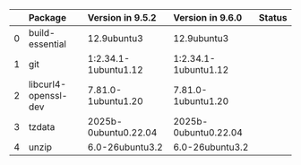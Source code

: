 <!-- markdown-link-check-disable -->

|    | Package              | Version in 9.5.2     | Version in 9.6.0     | Status   |
|---:|:---------------------|:---------------------|:---------------------|:---------|
|  0 | build-essential      | 12.9ubuntu3          | 12.9ubuntu3          |          |
|  1 | git                  | 1:2.34.1-1ubuntu1.12 | 1:2.34.1-1ubuntu1.12 |          |
|  2 | libcurl4-openssl-dev | 7.81.0-1ubuntu1.20   | 7.81.0-1ubuntu1.20   |          |
|  3 | tzdata               | 2025b-0ubuntu0.22.04 | 2025b-0ubuntu0.22.04 |          |
|  4 | unzip                | 6.0-26ubuntu3.2      | 6.0-26ubuntu3.2      |          |